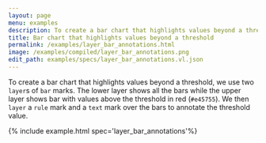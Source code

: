 ```yaml
---
layout: page
menu: examples
description: To create a bar chart that highlights values beyond a threshold, we use two `layer`s of `bar` marks. The lower layer shows all the bars while the upper layer shows bar with values above the threshold in red (`#e45755`).  We then `layer` a `rule` mark and a `text` mark over the bars to annotate the threshold value.
title: Bar chart that highlights values beyond a threshold
permalink: /examples/layer_bar_annotations.html
image: /examples/compiled/layer_bar_annotations.png
edit_path: examples/specs/layer_bar_annotations.vl.json
---
```


To create a bar chart that highlights values beyond a threshold, we use two `layer`s of `bar` marks. The lower layer shows all the bars while the upper layer shows bar with values above the threshold in red (`#e45755`).  We then `layer` a `rule` mark and a `text` mark over the bars to annotate the threshold value.

{% include example.html spec='layer_bar_annotations'%}
